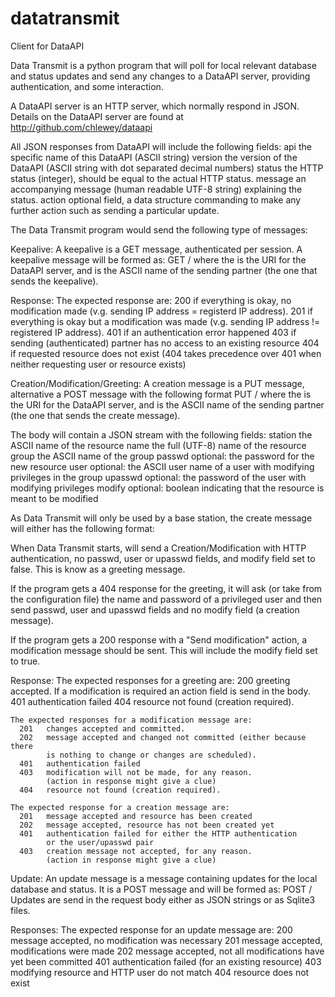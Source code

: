 datatransmit
============

Client for DataAPI

Data Transmit is a python program that will poll for local relevant database
and status updates and send any changes to a DataAPI server, providing
authentication, and some interaction.

A DataAPI server is an HTTP server, which normally respond in JSON.  Details
on the DataAPI server are found at
 http://github.com/chlewey/dataapi

All JSON responses from DataAPI will include the following fields:
  api	the specific name of this DataAPI (ASCII string)
  version	the version of the DataAPI (ASCII string with dot separated
			decimal numbers)
  status	the HTTP status (integer), should be equal to the actual
			HTTP status.
  message	an accompanying message (human readable UTF-8 string) explaining
			the status.
  action	optional field, a data structure commanding to make any further
			action such as sending a particular update.
  

The Data Transmit program would send the following type of messages:

Keepalive:
  A keepalive is a GET message, authenticated per session. A keepalive message
  will be formed as:
    GET <dataapi URI>/<self>
  where the <dataapi URI> is the URI for the DataAPI server, and <self> is the
  ASCII name of the sending partner (the one that sends the keepalive).
  
  Response:
    The expected response are:
	  200	if everything is okay, no modification made (v.g. sending IP
			address = registerd IP address).
	  201	if everything is okay but a modification was made (v.g. sending IP
	        address != registered IP address).
	  401	if an authentication error happened
	  403	if sending (authenticated) partner has no access to an existing
			resource
	  404	if requested resource does not exist
			(404 takes precedence over 401 when neither requesting user or
			 resource exists)

Creation/Modification/Greeting:
  A creation message is a PUT message, alternative a POST message with the
  following format
    PUT <dataapi URI>/<self>
  where the <dataapi URI> is the URI for the DataAPI server, and <self> is the
  ASCII name of the sending partner (the one that sends the create message).
  
  The body will contain a JSON stream with the following fields:
	station	the ASCII name of the resource
	name	the full (UTF-8) name of the resource
	group	the ASCII name of the group
	passwd	optional: the password for the new resource
	user	optional: the ASCII user name of a user with modifying privileges
			in the group
	upasswd	optional: the password of the user with modifying privileges
	modify	optional: boolean indicating that the resource is meant to be
			modified
			
  As Data Transmit will only be used by a base station, the create message will
  either has the following format:
  
  When Data Transmit starts, will send a Creation/Modification with HTTP
  authentication, no passwd, user or upasswd fields, and modify field set to
  false.  This is know as a greeting message.
  
  If the program gets a 404 response for the greeting, it will ask (or take
  from the configuration file) the name and password of a privileged user
  and then send passwd, user and upasswd fields and no modify field
  (a creation message).
  
  If the program gets a 200 response with a "Send modification" action, a
  modification message should be sent.  This will include the modify field
  set to true.

  Response:
	The expected responses for a greeting are:
	  200	greeting accepted.  If a modification is required an action field
			is send in the body.
	  401	authentication failed
	  404	resource not found (creation required).
	  
	The expected responses for a modification message are:
	  201	changes accepted and committed.
	  202	message accepted and changed not committed (either because there
			is nothing to change or changes are scheduled).
	  401	authentication failed
	  403	modification will not be made, for any reason.
			(action in response might give a clue)
	  404	resource not found (creation required).

	The expected response for a creation message are:
	  201	message accepted and resource has been created
	  202	message accepted, resource has not been created yet
	  401	authentication failed for either the HTTP authentication
			or the user/upasswd pair
	  403	creation message not accepted, for any reason.
			(action in response might give a clue)

Update:
  An update message is a message containing updates for the local database and
  status.  It is a POST message and will be formed as:
    POST <dataapi URI>/<self>
  Updates are send in the request body either as JSON strings or as Sqlite3
  files.
  
  Responses:
	The expected response for an update message are:
	  200		message accepted, no modification was necessary
	  201		message accepted, modifications were made
	  202		message accepted, not all modifications have yet been committed
	  401		authentication failed (for an existing resource)
	  403		modifying resource and HTTP user do not match
	  404		resource does not exist